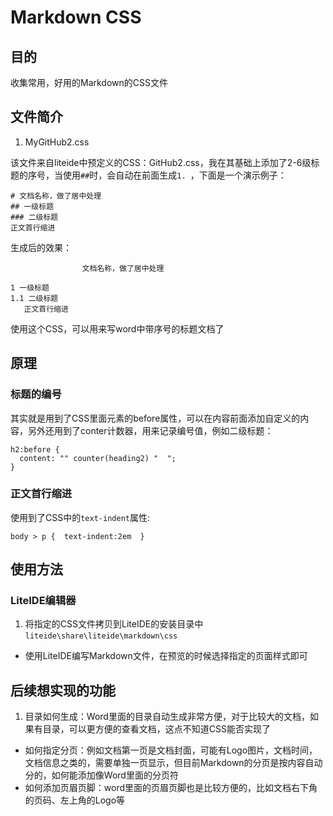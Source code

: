 # Markdown CSS

## 目的

收集常用，好用的Markdown的CSS文件

## 文件简介

1. MyGitHub2.css

该文件来自liteide中预定义的CSS：GitHub2.css，我在其基础上添加了2-6级标题的序号，当使用`##`时，会自动在前面生成`1. `，下面是一个演示例子：

	# 文档名称，做了居中处理
	## 一级标题
	### 二级标题
    正文首行缩进

生成后的效果：

			        文档名称，做了居中处理

	1 一级标题
	1.1 二级标题
       正文首行缩进


使用这个CSS，可以用来写word中带序号的标题文档了

## 原理

### 标题的编号

其实就是用到了CSS里面元素的before属性，可以在内容前面添加自定义的内容，另外还用到了conter计数器，用来记录编号值，例如二级标题：

    h2:before {
      content: "" counter(heading2) "  ";
    }

### 正文首行缩进

使用到了CSS中的`text-indent`属性:

    body > p {  text-indent:2em  }

## 使用方法

### LiteIDE编辑器

1. 将指定的CSS文件拷贝到LiteIDE的安装目录中`liteide\share\liteide\markdown\css`
- 使用LiteIDE编写Markdown文件，在预览的时候选择指定的页面样式即可

## 后续想实现的功能

1. 目录如何生成：Word里面的目录自动生成非常方便，对于比较大的文档，如果有目录，可以更方便的查看文档，这点不知道CSS能否实现了
- 如何指定分页：例如文档第一页是文档封面，可能有Logo图片，文档时间，文档信息之类的，需要单独一页显示，但目前Markdown的分页是按内容自动分的，如何能添加像Word里面的分页符
- 如何添加页眉页脚：word里面的页眉页脚也是比较方便的，比如文档右下角的页码、左上角的Logo等
